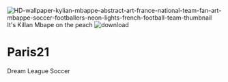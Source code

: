 ![HD-wallpaper-kylian-mbappe-abstract-art-france-national-team-fan-art-mbappe-soccer-footballers-neon-lights-french-football-team-thumbnail](https://user-images.githubusercontent.com/87420016/129252899-6b1de8b2-e2bf-47ae-92a4-b71321278481.jpg)It's Killan Mbape on the peach
![download](https://user-images.githubusercontent.com/87420016/129252753-9201dcd3-49b0-488d-b8f6-d750fdb6ef8c.png)
# Paris21
Dream League Soccer
